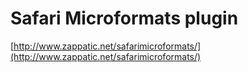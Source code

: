 <!--
id: 19799305
link: http://tumblr.atmos.org/post/19799305/safari-microformats-plugin
slug: safari-microformats-plugin
date: Mon Nov 19 2007 17:19:57 GMT-0800 (PST)
publish: 2007-11-019
tags: 
title: Safari Microformats plugin
-->


Safari Microformats plugin
==========================

[http://www.zappatic.net/safarimicroformats/](http://www.zappatic.net/safarimicroformats/)

